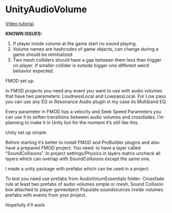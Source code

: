 # UnityAudioVolume

[Video tutorial](https://youtu.be/A-vbIf3PII4?si=5kLcB9O0T-qnkk9I).

**KNOWN ISSUES:**
1. If player inside volume at the game start no sound playing.
2. Volume names are hashcodes of game objects, can change during a game should be reinitialized
3. Two mesh colliders should have a gap between them less then trigger on player. if smaller collider is outside bigger one different weird behavior expected.  


FMOD set up.

In FMOD projects you need any event you want to use with audio volumes that have two parameters: LoudnessLocal and LowpassLocal. 
For Low pass you can use any EQ or Resonance Audio plugin in my case its Multiband EQ.

Every parameter in FMOD has a velocity and Seek Speed Parameters you can use it to soften transitions between audio volumes and crossfades. I’m planning to make it in Unity but for the moment it’s still like this. 

Unity set up simple.

Before starting it’s better to install FMOD and ProBuilder plugins and also have a prepared FMOD project. 
You need:
to have a layer called “SoundCollisions”. 
In project settings/Physics in layers matrix uncheck all layers which can overlap with SoundCollisions except the same one. 

I made a unity package with prefabs which can be used in a project. 

To test you need use prefabs from AudioVolumEssentials folder:
Crossfade rule
at least two prefabs of audio volumes simple or mesh, 
Sound Collision box attached to player gameobject
Populate soundsources inside volumes prefabs with events from your project. 

Hopefully it’ll work 
